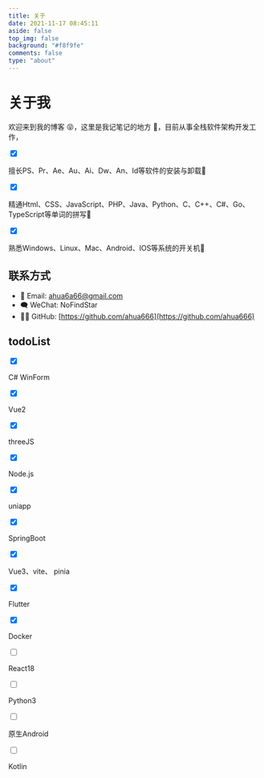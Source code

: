 ```yaml
---
title: 关于
date: 2021-11-17 08:45:11
aside: false
top_img: false
background: "#f8f9fe"
comments: false
type: "about"
---
```


# 关于我
欢迎来到我的博客 😝，这里是我记笔记的地方 🙌，目前从事全栈软件架构开发工作，


<div class="checkbox times red checked"><input type="checkbox" checked=""><p>擅长PS、Pr、Ae、Au、Ai、Dw、An、Id等软件的安装与卸载🎃</p></div>
<div class="checkbox times red checked"><input type="checkbox" checked=""><p>精通Html、CSS、JavaScript、PHP、Java、Python、C、C++、C#、Go、TypeScript等单词的拼写🎲</p></div>
<div class="checkbox times red checked"><input type="checkbox" checked=""><p>熟悉Windows、Linux、Mac、Android、IOS等系统的开关机👻</p></div>

## 联系方式
- 📧 Email: [ahua6a66@gmail.com](mailto:ahua6a66@gmail.com)
- 🗨️ WeChat: NoFindStar
- 👨‍💻 GitHub: [https://github.com/ahua666](https://github.com/ahua666)

## todoList
<div class="checkbox blue checked"><input type="checkbox" checked=""><p>C# WinForm</p></div>
<div class="checkbox blue checked"><input type="checkbox" checked=""><p>Vue2</p></div>
<div class="checkbox blue checked"><input type="checkbox" checked=""><p>threeJS</p></div>
<div class="checkbox blue checked"><input type="checkbox" checked=""><p>Node.js</p></div>
<div class="checkbox blue checked"><input type="checkbox" checked=""><p>uniapp</p></div>
<div class="checkbox blue checked"><input type="checkbox" checked=""><p>SpringBoot</p></div>
<div class="checkbox blue checked"><input type="checkbox" checked=""><p>Vue3、vite、 pinia</p></div>
<div class="checkbox blue checked"><input type="checkbox" checked=""><p>Flutter</p></div>
<div class="checkbox blue checked"><input type="checkbox" checked=""><p>Docker</p></div>
<div class="checkbox blue"><input type="checkbox"><p>React18</p></div>
<div class="checkbox blue"><input type="checkbox"><p>Python3</p></div>
<div class="checkbox blue"><input type="checkbox"><p>原生Android</p></div>
<div class="checkbox blue"><input type="checkbox"><p>Kotlin</p></div>

